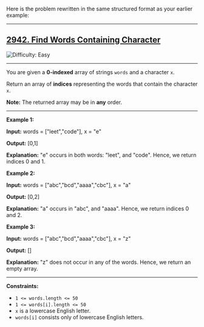 Here is the problem rewritten in the same structured format as your earlier example:

---

<h2><a href="https://leetcode.com/problems/find-words-containing-character/">2942. Find Words Containing Character</a></h2>  
<img src="https://img.shields.io/badge/Difficulty-Easy-brightgreen" alt="Difficulty: Easy" />  
<hr>

<p>You are given a <strong>0-indexed</strong> array of strings <code>words</code> and a character <code>x</code>.</p>

<p>Return an array of <strong>indices</strong> representing the words that contain the character <code>x</code>.</p>

<p><strong>Note:</strong> The returned array may be in <strong>any</strong> order.</p>

<hr>

<p><strong class="example">Example 1:</strong></p>
<div class="example-block">
<p><strong>Input:</strong> <span class="example-io">words = ["leet","code"], x = "e"</span></p>
<p><strong>Output:</strong> <span class="example-io">[0,1]</span></p>
<p><strong>Explanation:</strong> "e" occurs in both words: "leet", and "code". Hence, we return indices 0 and 1.</p>
</div>

<p><strong class="example">Example 2:</strong></p>
<div class="example-block">
<p><strong>Input:</strong> <span class="example-io">words = ["abc","bcd","aaaa","cbc"], x = "a"</span></p>
<p><strong>Output:</strong> <span class="example-io">[0,2]</span></p>
<p><strong>Explanation:</strong> "a" occurs in "abc", and "aaaa". Hence, we return indices 0 and 2.</p>
</div>

<p><strong class="example">Example 3:</strong></p>
<div class="example-block">
<p><strong>Input:</strong> <span class="example-io">words = ["abc","bcd","aaaa","cbc"], x = "z"</span></p>
<p><strong>Output:</strong> <span class="example-io">[]</span></p>
<p><strong>Explanation:</strong> "z" does not occur in any of the words. Hence, we return an empty array.</p>
</div>

<hr>

<p><strong>Constraints:</strong></p>
<ul>
  <li><code>1 &lt;= words.length &lt;= 50</code></li>
  <li><code>1 &lt;= words[i].length &lt;= 50</code></li>
  <li><code>x</code> is a lowercase English letter.</li>
  <li><code>words[i]</code> consists only of lowercase English letters.</li>
</ul>
